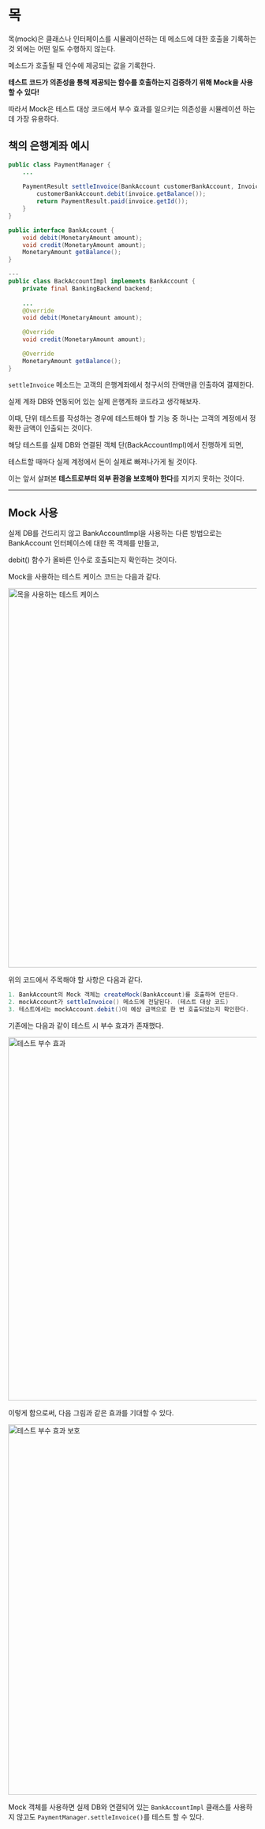 # 목

목(mock)은 클래스나 인터페이스를 시뮬레이션하는 데 메소드에 대한 호출을 기록하는 것 외에는 어떤 일도 수행하지 않는다.

메소드가 호출될 때 인수에 제공되는 값을 기록한다.

**테스트 코드가 의존성을 통해 제공되는 함수를 호출하는지 검증하기 위해 Mock을 사용할 수 있다!**

따라서 Mock은 테스트 대상 코드에서 부수 효과를 일으키는 의존성을 시뮬레이션 하는 데 가장 유용하다.

## 책의 은행계좌 예시

```java
public class PaymentManager {
    ...
    
    PaymentResult settleInvoice(BankAccount customerBankAccount, Invoice invoice) {
        customerBankAccount.debit(invoice.getBalance());
        return PaymentResult.paid(invoice.getId());
    }
}
```

```java
public interface BankAccount {
    void debit(MonetaryAmount amount);
    void credit(MonetaryAmount amount);
    MonetaryAmount getBalance();
}

---
public class BackAccountImpl implements BankAccount {
    private final BankingBackend backend;
    
    ...
    @Override
    void debit(MonetaryAmount amount);

    @Override
    void credit(MonetaryAmount amount);

    @Override
    MonetaryAmount getBalance();
}
```

`settleInvoice` 메소드는 고객의 은행계좌에서 청구서의 잔액만큼 인출하여 결제한다.

실제 계좌 DB와 연동되어 있는 실제 은행계좌 코드라고 생각해보자.

이때, 단위 테스트를 작성하는 경우에 테스트해야 할 기능 중 하나는 고객의 계정에서 정확한 금액이 인출되는 것이다.

해당 테스트를 실제 DB와 연결된 객체 단(BackAccountImpl)에서 진행하게 되면, 

테스트할 때마다 실제 계정에서 돈이 실제로 빠져나가게 될 것이다.

이는 앞서 살펴본 **테스트로부터 외부 환경을 보호해야 한다**를 지키지 못하는 것이다.

---
## Mock 사용

실제 DB를 건드리지 않고 BankAccountImpl을 사용하는 다른 방법으로는 BankAccount 인터페이스에 대한 목 객체를 만들고,

debit() 함수가 올바른 인수로 호출되는지 확인하는 것이다.

Mock을 사용하는 테스트 케이스 코드는 다음과 같다.

<img width="769" alt="목을 사용하는 테스트 케이스" src="https://user-images.githubusercontent.com/95729738/227692429-ae19c332-fbce-4f40-8496-1ec740b1c695.png">

위의 코드에서 주목해야 할 사항은 다음과 같다.

```java
1. BankAccount의 Mock 객체는 createMock(BankAccount)를 호출하여 만든다.
2. mockAccount가 settleInvoice() 메소드에 전달된다. (테스트 대상 코드)
3. 테스트에서는 mockAccount.debit()이 예상 금액으로 한 번 호출되었는지 확인한다.
```

기존에는 다음과 같이 테스트 시 부수 효과가 존재했다.

<img width="737" alt="테스트 부수 효과" src="https://user-images.githubusercontent.com/95729738/227695943-3196fc1f-206f-45a3-85dd-324622902d3a.png">

이렇게 함으로써, 다음 그림과 같은 효과를 기대할 수 있다.

<img width="751" alt="테스트 부수 효과 보호" src="https://user-images.githubusercontent.com/95729738/227695965-956edebf-3500-4f4f-8630-568d55f2a20c.png">

Mock 객체를 사용하면 실제 DB와 연결되어 있는 `BankAccountImpl` 클래스를 사용하지 않고도 `PaymentManager.settleInvoice()`를 테스트 할 수 있다.

